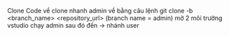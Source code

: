 Clone Code về 
clone nhanh admin về bằng câu lệnh git clone -b <branch_name> <repository_url> (branch name = admin)
mở 2 môi trường vstudio chạy admin sau đó đến -> nhánh user 
